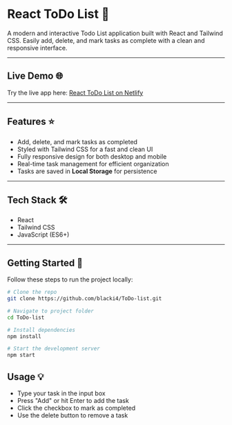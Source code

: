 # React ToDo List 📝

A modern and interactive Todo List application built with React and Tailwind CSS. Easily add, delete, and mark tasks as complete with a clean and responsive interface.

---

## Live Demo 🌐
Try the live app here: [React ToDo List on Netlify](https://reacttodoappmalek.netlify.app/)

---

## Features ⭐
- Add, delete, and mark tasks as completed  
- Styled with Tailwind CSS for a fast and clean UI  
- Fully responsive design for both desktop and mobile  
- Real-time task management for efficient organization
- Tasks are saved in **Local Storage** for persistence  

---

## Tech Stack 🛠️
- React  
- Tailwind CSS  
- JavaScript (ES6+)  

---

## Getting Started 🚀
Follow these steps to run the project locally:

```bash
# Clone the repo
git clone https://github.com/blacki4/ToDo-list.git

# Navigate to project folder
cd ToDo-list

# Install dependencies
npm install

# Start the development server
npm start
```
## Usage 💡
- Type your task in the input box
- Press "Add" or hit Enter to add the task
- Click the checkbox to mark as completed
- Use the delete button to remove a task
